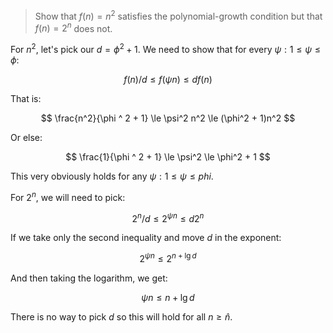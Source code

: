 > Show that $f(n) = n^2$ satisfies the polynomial-growth condition but that
> $f(n) = 2^n$ does not.

For $n^2$, let's pick our $d = \phi ^ 2 + 1$. We need to show that for every
$\psi: 1 \le \psi \le \phi$:

$$ f(n)/d \le f(\psi n) \le df(n) $$

That is:

$$ \frac{n^2}{\phi ^ 2 + 1} \le \psi^2 n^2 \le (\phi^2 + 1)n^2 $$

Or else:

$$ \frac{1}{\phi ^ 2 + 1} \le \psi^2 \le \phi^2 + 1 $$

This very obviously holds for any $\psi: 1 \le \psi \le phi$.

For $2^n$, we will need to pick:

$$ 2^n/d \le 2^{\psi n} \le d2^n $$

If we take only the second inequality and move $d$ in the exponent:

$$ 2^{\psi n} \le 2^{n + \lg d} $$

And then taking the logarithm, we get:

$$ \psi n \le n + \lg d $$

There is no way to pick $d$ so this will hold for all $n \ge \hat{n}$.
